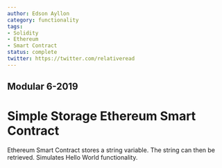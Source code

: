 ```yaml
---
author: Edson Ayllon
category: functionality
tags:
- Solidity
- Ethereum
- Smart Contract
status: complete
twitter: https://twitter.com/relativeread
---
```



## Modular 6-2019


# Simple Storage Ethereum Smart Contract

Ethereum Smart Contract stores a string variable. The string can then be retrieved. Simulates Hello World functionality.
